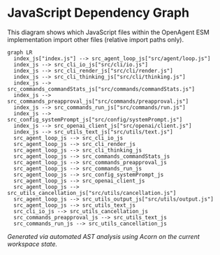 # JavaScript Dependency Graph

This diagram shows which JavaScript files within the OpenAgent ESM implementation import other files (relative import paths only).

```mermaid
graph LR
  index_js["index.js"] --> src_agent_loop_js["src/agent/loop.js"]
  index_js --> src_cli_io_js["src/cli/io.js"]
  index_js --> src_cli_render_js["src/cli/render.js"]
  index_js --> src_cli_thinking_js["src/cli/thinking.js"]
  index_js --> src_commands_commandStats_js["src/commands/commandStats.js"]
  index_js --> src_commands_preapproval_js["src/commands/preapproval.js"]
  index_js --> src_commands_run_js["src/commands/run.js"]
  index_js --> src_config_systemPrompt_js["src/config/systemPrompt.js"]
  index_js --> src_openai_client_js["src/openai/client.js"]
  index_js --> src_utils_text_js["src/utils/text.js"]
  src_agent_loop_js --> src_cli_io_js
  src_agent_loop_js --> src_cli_render_js
  src_agent_loop_js --> src_cli_thinking_js
  src_agent_loop_js --> src_commands_commandStats_js
  src_agent_loop_js --> src_commands_preapproval_js
  src_agent_loop_js --> src_commands_run_js
  src_agent_loop_js --> src_config_systemPrompt_js
  src_agent_loop_js --> src_openai_client_js
  src_agent_loop_js --> src_utils_cancellation_js["src/utils/cancellation.js"]
  src_agent_loop_js --> src_utils_output_js["src/utils/output.js"]
  src_agent_loop_js --> src_utils_text_js
  src_cli_io_js --> src_utils_cancellation_js
  src_commands_preapproval_js --> src_utils_text_js
  src_commands_run_js --> src_utils_cancellation_js
```

_Generated via automated AST analysis using Acorn on the current workspace state._
